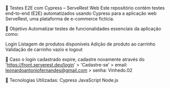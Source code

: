 🧪 Testes E2E com Cypress – ServeRest Web Este repositório contém testes end-to-end (E2E) automatizados usando Cypress para a aplicação web ServeRest, uma plataforma de e-commerce fictícia.

📌 Objetivo Automatizar testes de funcionalidades essenciais da aplicação como:

Login Listagem de produtos disponíveis Adição de produto ao carrinho Validação de carrinho vazio e logout

🚨 Caso o login cadastrado expire, cadastre novamente através do 'https://front.serverest.dev/login' > 'Cadastre-se' > email: leonardoantoniofernandes@gmail.com > senha: Vinhedo.02

🧰 Tecnologias Utilizadas:
Cypress 
JavaScript 
Node.js
